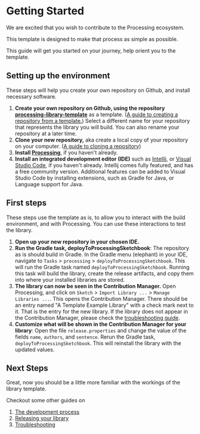 # Getting Started
We are excited that you wish to contribute to the Processing ecosystem.

This template is designed to make that process as simple as possible.

This guide will get you started on your journey, help orient you to the template. 


## Setting up the environment
These steps will help you create your own repository on Github, and install necessary software.

1. **Create your own repository on Github, using the repository [processing-library-template](https://github.com/mingness/processing-library-template)**
   as a template.
   ([A guide to creating a repository from a template.](https://docs.github.com/en/repositories/creating-and-managing-repositories/creating-a-repository-from-a-template))
   Select a different name for your repository that represents the library you will build. You can also 
   rename your repository at a later time.
2. **Clone your new repository,** aka create a local copy of your repository on your computer.
   ([A guide to cloning a repository](https://docs.github.com/en/repositories/creating-and-managing-repositories/cloning-a-repository))
3. **Install [Processing](https://processing.org/download)**, if you haven't already. 
4. **Install an integrated development editor (IDE)** such as [Intellij](https://www.jetbrains.com/idea/download), 
   or [Visual Studio Code](https://code.visualstudio.com/), if you haven't already. 
   Intellij comes fully featured, and has a free community version. Additional features can be added to 
   Visual Studio Code by installing extensions, such as Gradle for Java, or Language support for Java.

## First steps
These steps use the template as is, to allow you to interact with the build environment, and with Processing.
You can use these interactions to test the library.

1. **Open up your new repository in your chosen IDE.**
2. **Run the Gradle task, deployToProcessingSketchbook**: The repository as is should build in Gradle. 
   In the Gradle menu (elephant) in your IDE, navigate to `Tasks` > `processing` > 
   `deployToProcessingSketchbook`. This will run the Gradle task named `deployToProcessingSketchbook`.
   Running this task will build the library, create the release artifacts, and copy them into 
   where your installed libraries are stored.
3. **The library can now be seen in the Contribution Manager.** Open Processing, and click on 
   `Sketch` > `Import Library ...` > `Manage Libraries ...`. This opens the Contribution Manager. 
   There should be an entry named "A Template Example Library" with a check mark next to it. 
   That is the entry for the new library. If the library does not appear in the Contribution 
   Manager, please check the [troubleshooting guide](troubleshooting.md).
4. **Customize what will be shown in the Contribution Manager for your library**:
   Open the file `release.properties` and change the value of the fields `name`, 
   `authors`, and `sentence`. Rerun the Gradle task, `deployToProcessingSketchbook`. This
   will reinstall the library with the updated values.

## Next Steps
Great, now you should be a little more familiar with the workings of the library template.

Checkout some other guides on

1. [The development process](develop)
2. [Releasing your library](release)
3. [Troubleshooting](troubleshooting.md)

